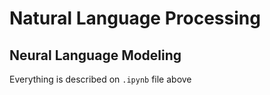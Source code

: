 # Natural Language Processing
## Neural Language Modeling

Everything is described on `.ipynb` file above
